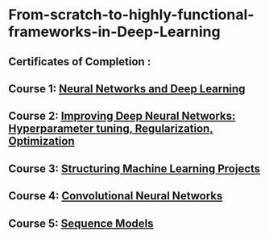 # From-scratch-to-highly-functional-frameworks-in-Deep-Learning
## Certificates of Completion :

## Course 1: [Neural Networks and Deep Learning](https://coursera.org/share/e06632283111ec78272e21bc57b22dc5)

## Course 2: [Improving Deep Neural Networks: Hyperparameter tuning, Regularization, Optimization](https://coursera.org/share/b2b7417eadc3f2948f50a9d99c9989a5)

## Course 3: [Structuring Machine Learning Projects](https://coursera.org/share/0da2e86e980d1921a57e4eebd3f775a4)

## Course 4: [Convolutional Neural Networks](https://coursera.org/share/ed758152c522eb6d7249d77d2965112f)

## Course 5: [Sequence Models](https://coursera.org/share/491efb358bbdbbff972199f3ffb7ae0a)
